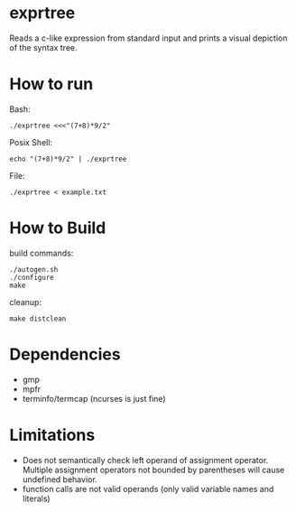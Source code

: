 # exprtree #

Reads a c-like expression from standard input and prints a visual depiction of
the syntax tree.


# How to run #
Bash:

	./exprtree <<<"(7+8)*9/2"


Posix Shell:

	echo "(7+8)*9/2" | ./exprtree


File:

	./exprtree < example.txt


# How to Build #

build commands:

	./autogen.sh
	./configure
	make


cleanup:

	make distclean


# Dependencies #
* gmp
* mpfr
* terminfo/termcap (ncurses is just fine)


# Limitations #

* Does not semantically check left operand of assignment operator. Multiple assignment operators not bounded by parentheses will cause undefined behavior.
* function calls are not valid operands (only valid variable names and literals)
